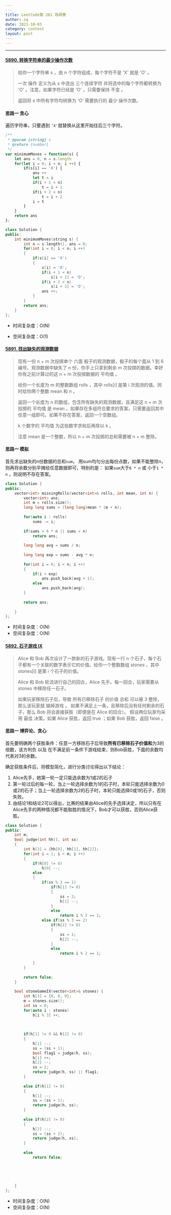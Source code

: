 ```yaml
---
​---
title: LeetCode第 261 场周赛
author: zq
date: 2021-10-03
category: contest
layout: post
​---
---
```


------------------------------------------------------------------------------------------------------------------



#### [5890. 转换字符串的最少操作次数](https://leetcode-cn.com/problems/minimum-moves-to-convert-string/)

> 给你一个字符串 s ，由 n 个字符组成，每个字符不是 'X' 就是 'O' 。
>
> 一次 操作 定义为从 s 中选出 三个连续字符 并将选中的每个字符都转换为 'O' 。注意，如果字符已经是 'O' ，只需要保持 不变 。
>
> 返回将 s 中所有字符均转换为 'O' 需要执行的 最少 操作次数。
>

####  思路一	贪心

遍历字符串，只要遇到 `'X'`就替换从这里开始往后三个字符。

```javascript
/**
 * @param {string} s
 * @return {number}
 */
var minimumMoves = function(s) {
    let ans = 0, n = s.length
    for(let i = 0; i < n; i ++) {
        if(s[i] == 'X') {
            ans ++
            let t = i
            if(i + 1 < n)
                t = i + 1
            if(i + 2 < n)
                t = i + 2
            i = t
        }
    }
    return ans
};
```

```c++
class Solution {
public:
    int minimumMoves(string s) {
        int n = s.length(), ans = 0;
        for(int i = 0; i < n; i ++) 
        {
            if(s[i] == 'X')
            {
                s[i] = 'O';
                if(i + 1 < n)
                    s[i + 1] = 'O';
                if(i + 2 < n)
                    s[i + 2] = 'O';
                ans ++;
            }
        }
        return ans;
    }
};
```



- 时间复杂度：O(N)

- 空间复杂度：O(1)

  

#### [5891. 找出缺失的观测数据](https://leetcode-cn.com/problems/find-missing-observations/)

> 现有一份 n + m 次投掷单个 六面 骰子的观测数据，骰子的每个面从 1 到 6 编号。观测数据中缺失了 n 份，你手上只拿到剩余 m 次投掷的数据。幸好你有之前计算过的这 n + m 次投掷数据的 平均值 。
>
> 给你一个长度为 m 的整数数组 rolls ，其中 rolls[i] 是第 i 次观测的值。同时给你两个整数 mean 和 n 。
>
> 返回一个长度为 n 的数组，包含所有缺失的观测数据，且满足这 n + m 次投掷的 平均值 是 mean 。如果存在多组符合要求的答案，只需要返回其中任意一组即可。如果不存在答案，返回一个空数组。
>
> k 个数字的 平均值 为这些数字求和后再除以 k 。
>
> 注意 mean 是一个整数，所以 n + m 次投掷的总和需要被 n + m 整除。
>

#### 思路一	模拟

首先求出缺失的n份数据的总和`sum`， 用sum均匀分出每份点数，如果不能整除n，则再将余数分别平摊给任意数据即可，特别的是： 如果`sum`大于`6 * n` 或 小于`1 * n` ，则说明不存在答案。

```c++
class Solution {
public:
    vector<int> missingRolls(vector<int>& rolls, int mean, int n) {
        vector<int> ans;
        int m = rolls.size();
        long long sums = (long long)mean * (m + n);
        
        for(auto i : rolls)
            sums -= i;
        
        if(sums > 6 * n || sums < n)
            return ans;
        
        long long avg = sums / n;
        
        long long exp = sums - avg * n;
        
        for(int i = 0; i < n; i ++)
        {
            if(i < exp)
                ans.push_back(avg + 1);
            else
                ans.push_back(avg);
        }
        
        return ans;
        
    }
};
```



- 时间复杂度：O(N)
- 空间复杂度：O(N)



#### [5892. 石子游戏 IX](https://leetcode-cn.com/problems/stone-game-ix/)

> Alice 和 Bob 再次设计了一款新的石子游戏。现有一行 n 个石子，每个石子都有一个关联的数字表示它的价值。给你一个整数数组 stones ，其中 stones[i] 是第 i 个石子的价值。
>
> Alice 和 Bob 轮流进行自己的回合，Alice 先手。每一回合，玩家需要从 stones 中移除任一石子。
>
> 如果玩家移除石子后，导致 所有已移除石子 的价值 总和 可以被 3 整除，那么该玩家就 输掉游戏 。
> 如果不满足上一条，且移除后没有任何剩余的石子，那么 Bob 将会直接获胜（即便是在 Alice 的回合）。
> 假设两位玩家均采用 最佳 决策。如果 Alice 获胜，返回 true ；如果 Bob 获胜，返回 false 。

####  思路一	博弈论、贪心

首先要明确两个获胜条件：任意一方移除石子后导致**所有已移除石子价值和**为3的倍数，该方判负 以及 在不满足前一条件下游戏结束，则Bob获胜，下面的余数均代表对3的余数。

确定获胜条件后，将模型简化，进行分类讨论得出以下结论：

1. Alice先手，她第一轮一定只能选余数为1或2的石子
2. 第一轮过后的每一轮，当上一轮选择余数为1的石子时，本轮只能选择余数为0或2的石子；当上一轮选择余数为2的石子时，本轮只能选择0或1的石子，否则失败。
3. 由结论1和结论2可以得出，比赛的结果由Alice的先手选择决定，所以只有在Alice先手的两种情况都不能取胜的情况下，Bob才可以获胜，否则Alice获胜。

```c++
class Solution {
public:
    int m;
    bool judge(int hh[], int ss)
    {
        int h[3] = {hh[0], hh[1], hh[2]};
        for(int i = 1; i < m; i ++)
        {
            if(h[0] != 0)
                h[0] --;
            else
            {
                if(ss % 3 == 1)
                    if(h[1] != 0)
                    {
                        ss = 2;
                        h[1] --;
                    }
                    else
                        return i % 2 == 1;
                else if(ss % 3 == 2)
                    if(h[2] != 0)
                    {
                        ss = 1;
                        h[2] --;
                    }
                    else
                        return i % 2 == 1;
                
            }
        }
        
        return false;
    }
    
    bool stoneGameIX(vector<int>& stones) {
        int h[3] = {0, 0, 0};
        m = stones.size();
        int ss = 0;
        for(auto i : stones)
            h[i % 3] ++;
        
        
        
        if(h[1] != 0 && h[2] != 0)
        {
            h[1] --;
            ss = (ss + 1);
            bool flag1 = judge(h, ss);
            h[1] ++;
            h[2] --;
            ss = 2;
            return judge(h, ss) || flag1;
        }
        
        else if(h[1] != 0)
        {
            h[1] --;
            ss = (ss + 1);
            return judge(h, ss);
        }
            
        else if(h[2] != 0)
        {
            h[2] --;
            ss = (ss + 2);
            return judge(h, ss);
        }
            
        else
            return false;
        
        
        
        
        
    }
};
```



- 时间复杂度：O(N)
- 空间复杂度：O(N)

